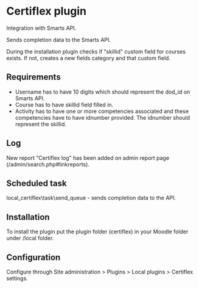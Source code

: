 Certiflex plugin
=======================================

Integration with Smarts API.

Sends completion data to the Smarts API.

During the installation plugin checks if "skillid" custom field for courses exists.
If not, creates a new fields category and that custom field.

Requirements
------------

- Username has to have 10 digits which should represent the dod_id on Smarts API.
- Course has to have skillid field filled in.
- Activity has to have one or more competencies associated and these competencies have to have idnumber provided. The idnumber should represent the skillid.

Log
---

New report "Certiflex log" has been added on admin report page (/admin/search.php#linkreports).

Scheduled task
--------------

local_certiflex\task\send_queue - sends completion data to the API.

Installation
------------

To install the plugin put the plugin folder (certiflex) in your Moodle folder under /local folder.

Configuration
-------------

Configure through Site administration > Plugins > Local plugins > Certiflex settings.